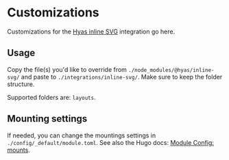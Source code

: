 # Customizations

Customizations for the [Hyas inline SVG](https://github.com/gethyas/inline-svg) integration go here.

## Usage

Copy the file(s) you'd like to override from `./node_modules/@hyas/inline-svg/` and paste to `./integrations/inline-svg/`. Make sure to keep the folder structure.

Supported folders are: `layouts`.

## Mounting settings

If needed, you can change the mountings settings in `./config/_default/module.toml`. See also the Hugo docs: [Module Config: mounts](https://gohugo.io/hugo-modules/configuration/#module-config-mounts).
